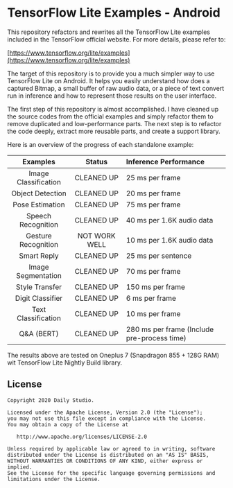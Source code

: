 # TensorFlow Lite Examples - Android

This repository refactors and rewrites all the TensorFlow Lite examples included in the TensorFlow official website. For more details, please refer to:

[https://www.tensorflow.org/lite/examples](https://www.tensorflow.org/lite/examples)

The target of this repository is to provide you a much simpler way to use TensorFlow Lite on Android. It helps you easily understand how does a captured Bitmap, a small buffer of raw audio data, or a piece of text convert run in inference and how to represent those results on the user interface.

The first step of this repository is almost accomplished. I have cleaned up the source codes from the official examples and simply refactor them to remove duplicated and low-performance parts. The next step is to refactor the code deeply, extract more reusable parts, and create a support library.

Here is an overview of the progress of each standalone example:

Examples             | Status         | Inference Performance
:-------:            | :-:            | :--
Image Classification | CLEANED UP     | 25 ms per frame
Object Detection     | CLEANED UP     | 20 ms per frame
Pose Estimation      | CLEANED UP     | 75 ms per frame
Speech Recognition   | CLEANED UP     | 40 ms per 1.6K audio data
Gesture Recognition  | NOT WORK WELL  | 10 ms per 1.6K audio data
Smart Reply          | CLEANED UP     | 25 ms per sentence
Image Segmentation   | CLEANED UP     | 70 ms per frame
Style Transfer       | CLEANED UP     | 150 ms per frame
Digit Classifier     | CLEANED UP     | 6 ms per frame
Text Classification  | CLEANED UP     | 10 ms per frame
Q&A (BERT)           | CLEANED UP     | 280 ms per frame (Include pre-process time)

The results above are tested on Oneplus 7 (Snapdragon 855 + 128G RAM) wit TensorFlow Lite Nightly Build library.

## License

    Copyright 2020 Daily Studio.

    Licensed under the Apache License, Version 2.0 (the "License");
    you may not use this file except in compliance with the License.
    You may obtain a copy of the License at
    
       http://www.apache.org/licenses/LICENSE-2.0
    
    Unless required by applicable law or agreed to in writing, software
    distributed under the License is distributed on an "AS IS" BASIS,
    WITHOUT WARRANTIES OR CONDITIONS OF ANY KIND, either express or implied.
    See the License for the specific language governing permissions and
    limitations under the License.
